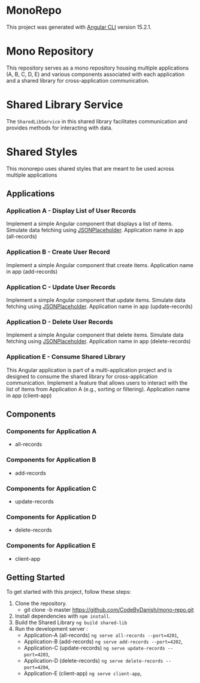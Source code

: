 # MonoRepo

This project was generated with [Angular CLI](https://github.com/angular/angular-cli) version 15.2.1.

# Mono Repository

This repository serves as a mono repository housing multiple applications (A, B, C, D, E) and various components associated with each application and a shared library for cross-application communication.

# Shared Library Service

The `SharedLibService` in this shared library facilitates communication and provides methods for interacting with data.

# Shared Styles

This monorepo uses shared styles that are meant to be used across multiple applications


## Applications

### Application A - Display List of User Records 

Implement a simple Angular component that displays a list of items. Simulate data fetching using [JSONPlaceholder](https://jsonplaceholder.typicode.com/).
Application name in app (all-records)

### Application B - Create User Record

Implement a simple Angular component that create items.
Application name in app (add-records)

### Application C - Update User Records

Implement a simple Angular component that update items. Simulate data fetching using [JSONPlaceholder](https://jsonplaceholder.typicode.com/).
Application name in app (update-records)

### Application D - Delete User Records

Implement a simple Angular component that delete items. Simulate data fetching using [JSONPlaceholder](https://jsonplaceholder.typicode.com/).
Application name in app (delete-records)

### Application E - Consume Shared Library

This Angular application is part of a multi-application project and is designed to consume the shared library for cross-application communication.
Implement a feature that allows users to interact with the list of items from Application A (e.g., sorting or filtering).
Application name in app (client-app)

## Components

### Components for Application A
  - all-records
### Components for Application B
  - add-records
### Components for Application C
  - update-records
### Components for Application D
  - delete-records
### Components for Application E
  - client-app

## Getting Started

To get started with this project, follow these steps:
1. Clone the repository.
   - git clone -b master https://github.com/CodeByDanish/mono-repo.git
3. Install dependencies with `npm install`.
4. Build the Shared Library  `ng build shared-lib`
5. Run the development server :
   - Application-A (all-records) `ng serve all-records --port=4201`,
   - Application-B (add-records) `ng serve add-records --port=4202`,
   - Application-C (update-records) `ng serve update-records --port=4203`,
   - Application-D (delete-records) `ng serve delete-records --port=4204`,
   - Application-E (client-app) `ng serve client-app`,
